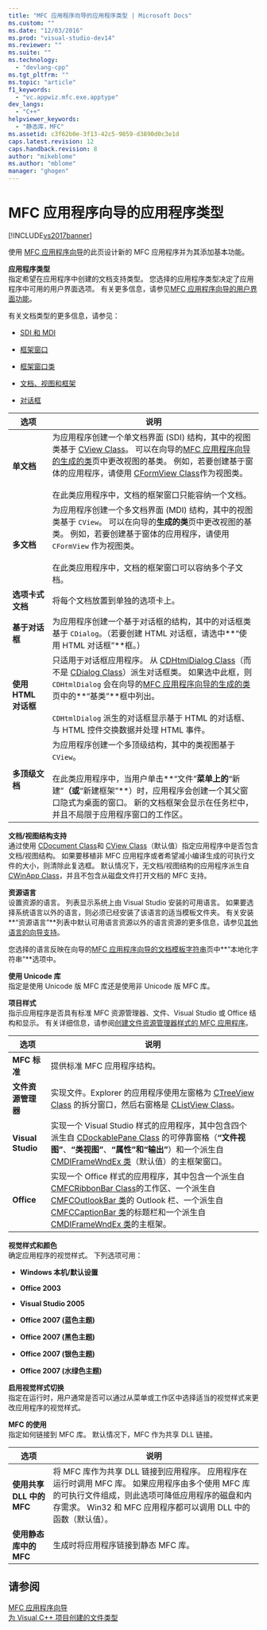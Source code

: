 ```yaml
---
title: "MFC 应用程序向导的应用程序类型 | Microsoft Docs"
ms.custom: ""
ms.date: "12/03/2016"
ms.prod: "visual-studio-dev14"
ms.reviewer: ""
ms.suite: ""
ms.technology: 
  - "devlang-cpp"
ms.tgt_pltfrm: ""
ms.topic: "article"
f1_keywords: 
  - "vc.appwiz.mfc.exe.apptype"
dev_langs: 
  - "C++"
helpviewer_keywords: 
  - "静态库，MFC"
ms.assetid: c3f62b0e-3f13-42c5-9859-d3890d0c3e1d
caps.latest.revision: 12
caps.handback.revision: 8
author: "mikeblome"
ms.author: "mblome"
manager: "ghogen"
---
```

# MFC 应用程序向导的应用程序类型
[!INCLUDE[vs2017banner](../../assembler/inline/includes/vs2017banner.md)]

使用 [MFC 应用程序向导](../../mfc/reference/mfc-application-wizard.md)的此页设计新的 MFC 应用程序并为其添加基本功能。  
  
 **应用程序类型**  
 指定希望在应用程序中创建的文档支持类型。  您选择的应用程序类型决定了应用程序中可用的用户界面选项。  有关更多信息，请参见[MFC 应用程序向导的用户界面功能](../../mfc/reference/user-interface-features-mfc-application-wizard.md)。  
  
 有关文档类型的更多信息，请参见：  
  
-   [SDI 和 MDI](../../mfc/sdi-and-mdi.md)  
  
-   [框架窗口](../../mfc/frame-windows.md)  
  
-   [框架窗口类](../../mfc/frame-window-classes.md)  
  
-   [文档、视图和框架](../../mfc/documents-views-and-the-framework.md)  
  
-   [对话框](../../mfc/dialog-boxes.md)  
  
|选项|说明|  
|--------|--------|  
|**单文档**|为应用程序创建一个单文档界面 \(SDI\) 结构，其中的视图类基于 [CView Class](../../mfc/reference/cview-class.md)。  可以在向导的[MFC 应用程序向导的生成的类](../../mfc/reference/generated-classes-mfc-application-wizard.md)页中更改视图的基类。  例如，若要创建基于窗体的应用程序，请使用 [CFormView Class](../../mfc/reference/cformview-class.md)作为视图类。<br /><br /> 在此类应用程序中，文档的框架窗口只能容纳一个文档。|  
|**多文档**|为应用程序创建一个多文档界面 \(MDI\) 结构，其中的视图类基于 `CView`。  可以在向导的**生成的类**页中更改视图的基类。  例如，若要创建基于窗体的应用程序，请使用 `CFormView` 作为视图类。<br /><br /> 在此类应用程序中，文档的框架窗口可以容纳多个子文档。|  
|**选项卡式文档**|将每个文档放置到单独的选项卡上。|  
|**基于对话框**|为应用程序创建一个基于对话框的结构，其中的对话框类基于 `CDialog`。（若要创建 HTML 对话框，请选中**“使用 HTML 对话框”**框。）|  
|**使用 HTML 对话框**|只适用于对话框应用程序。  从 [CDHtmlDialog Class](../../mfc/reference/cdhtmldialog-class.md)（而不是 [CDialog Class](../../mfc/reference/cdialog-class.md)）派生对话框类。  如果选中此框，则 `CDHtmlDialog` 会在向导的[MFC 应用程序向导的生成的类](../../mfc/reference/generated-classes-mfc-application-wizard.md)页中的**“基类”**框中列出。<br /><br /> `CDHtmlDialog` 派生的对话框显示基于 HTML 的对话框、与 HTML 控件交换数据并处理 HTML 事件。|  
|**多顶级文档**|为应用程序创建一个多顶级结构，其中的类视图基于 `CView`。<br /><br /> 在此类应用程序中，当用户单击**“文件”**菜单上的**“新建”**（或**“新建框架”**）时，应用程序会创建一个其父窗口隐式为桌面的窗口。  新的文档框架会显示在任务栏中，并且不局限于应用程序窗口的工作区。|  
  
 **文档\/视图结构支持**  
 通过使用 [CDocument Class](../../mfc/reference/cdocument-class.md)和 [CView Class](../../mfc/reference/cview-class.md)（默认值）指定应用程序中是否包含文档\/视图结构。  如果要移植非 MFC 应用程序或者希望减小编译生成的可执行文件的大小，则清除此复选框。  默认情况下，无文档\/视图结构的应用程序派生自 [CWinApp Class](../../mfc/reference/cwinapp-class.md)，并且不包含从磁盘文件打开文档的 MFC 支持。  
  
 **资源语言**  
 设置资源的语言。  列表显示系统上由 Visual Studio 安装的可用语言。  如果要选择系统语言以外的语言，则必须已经安装了该语言的适当模板文件夹。  有关安装**“资源语言”**列表中默认可用语言资源以外的语言资源的更多信息，请参见[其他语言的向导支持](../../ide/wizard-support-for-other-languages.md)。  
  
 您选择的语言反映在向导的[MFC 应用程序向导的文档模板字符串](../../mfc/reference/document-template-strings-mfc-application-wizard.md)页中**“本地化字符串”**选项中。  
  
 **使用 Unicode 库**  
 指定是使用 Unicode 版 MFC 库还是使用非 Unicode 版 MFC 库。  
  
 **项目样式**  
 指示应用程序是否具有标准 MFC 资源管理器、文件、Visual Studio 或 Office 结构和显示。  有关详细信息，请参阅[创建文件资源管理器样式的 MFC 应用程序](../../mfc/reference/creating-a-file-explorer-style-mfc-application.md)。  
  
|选项|说明|  
|--------|--------|  
|**MFC 标准**|提供标准 MFC 应用程序结构。|  
|**文件资源管理器**|实现文件。Explorer 的应用程序使用左窗格为 [CTreeView Class](../../mfc/reference/ctreeview-class.md) 的拆分窗口，然后右窗格是 [CListView Class](../../mfc/reference/clistview-class.md)。|  
|**Visual Studio**|实现一个 Visual Studio 样式的应用程序，其中包含四个派生自 [CDockablePane Class](../../mfc/reference/cdockablepane-class.md) 的可停靠窗格（**“文件视图”**、**“类视图”**、**“属性”**和**“输出”**）和一个派生自 [CMDIFrameWndEx 类](../../mfc/reference/cmdiframewndex-class.md)（默认值）的主框架窗口。|  
|**Office**|实现一个 Office 样式的应用程序，其中包含一个派生自 [CMFCRibbonBar Class](../../mfc/reference/cmfcribbonbar-class.md)的工作区、一个派生自 [CMFCOutlookBar 类](../../mfc/reference/cmfcoutlookbar-class.md)的 Outlook 栏、一个派生自 [CMFCCaptionBar 类](../../mfc/reference/cmfccaptionbar-class.md)的标题栏和一个派生自 [CMDIFrameWndEx 类](../../mfc/reference/cmdiframewndex-class.md)的主框架。|  
  
 **视觉样式和颜色**  
 确定应用程序的视觉样式。  下列选项可用：  
  
-   **Windows 本机\/默认设置**  
  
-   **Office 2003**  
  
-   **Visual Studio 2005**  
  
-   **Office 2007 \(蓝色主题\)**  
  
-   **Office 2007 \(黑色主题\)**  
  
-   **Office 2007 \(银色主题\)**  
  
-   **Office 2007 \(水绿色主题\)**  
  
 **启用视觉样式切换**  
 指定在运行时，用户通常是否可以通过从菜单或工作区中选择适当的视觉样式来更改应用程序的视觉样式。  
  
 **MFC 的使用**  
 指定如何链接到 MFC 库。  默认情况下，MFC 作为共享 DLL 链接。  
  
|选项|说明|  
|--------|--------|  
|**使用共享 DLL 中的 MFC**|将 MFC 库作为共享 DLL 链接到应用程序。  应用程序在运行时调用 MFC 库。  如果应用程序由多个使用 MFC 库的可执行文件组成，则此选项可降低应用程序的磁盘和内存需求。  Win32 和 MFC 应用程序都可以调用 DLL 中的函数（默认值）。|  
|**使用静态库中的 MFC**|生成时将应用程序链接到静态 MFC 库。|  
  
## 请参阅  
 [MFC 应用程序向导](../../mfc/reference/mfc-application-wizard.md)   
 [为 Visual C\+\+ 项目创建的文件类型](../../ide/file-types-created-for-visual-cpp-projects.md)
